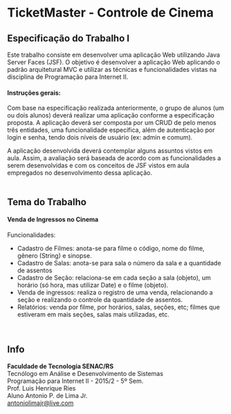 # TicketMaster - Controle de Cinema

## Especificação do Trabalho I

Este trabalho consiste em desenvolver uma aplicação Web utilizando Java Server Faces (JSF). O objetivo é desenvolver a aplicação Web aplicando o padrão arquitetural MVC e utilizar as técnicas e funcionalidades vistas na disciplina de Programação para Internet II.

#### Instruções gerais:

Com base na especificação realizada anteriormente, o grupo de alunos (um ou dois alunos) deverá realizar uma aplicação conforme a especificação proposta. A aplicação deverá ser composta por um CRUD de pelo menos três entidades, uma funcionalidade específica, além de autenticação por login e senha, tendo dois níveis de usuário (ex: admin e comum).

A aplicação desenvolvida deverá contemplar alguns assuntos vistos em aula. Assim, a avaliação será baseada de acordo com as funcionalidades a serem desenvolvidas e com os conceitos de JSF vistos em aula empregados no desenvolvimento dessa aplicação.
<br/><br/>

## Tema do Trabalho

#### Venda de Ingressos no Cinema 

Funcionalidades:
- Cadastro de Filmes: anota-se para filme o código, nome do filme, gênero (String) e sinopse.
- Cadastro de Salas: anota-se para sala o número da sala e a quantidade de assentos
- Cadastro de Seção: relaciona-se em cada seção a sala (objeto), um horário (só hora, mas utilizar Date) e o filme (objeto).
- Venda de ingressos: realiza o registro de uma venda, relacionando a seção e realizando o controle da quantidade de assentos.
- Relatórios: venda por filme, por horários, salas, seções, etc; filmes que estiveram em mais seções, salas mais utilizadas, etc.

<br/>

## Info
<strong>Faculdade de Tecnologia SENAC/RS<br/></strong>
Tecnólogo em Análise e Desenvolvimento de Sistemas<br/>
Programação para Internet II - 2015/2 - 5º Sem.<br/>
Prof. Luis Henrique Ries<br/>
Aluno Antonio P. de Lima Jr.<br/>
<a href="mailto:antoniolimajr@live.com">antoniolimajr@live.com</a>

